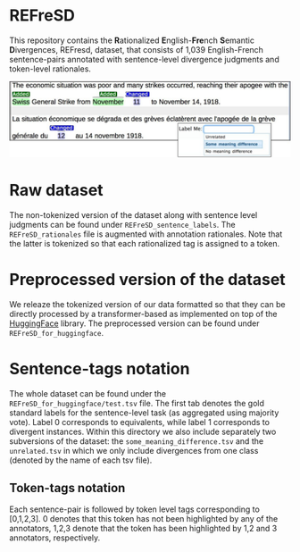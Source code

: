 # REFreSD

This repository contains the **R**ationalized **E**nglish-**Fre**nch **S**emantic **D**ivergences, REFresd, dataset, that consists of 1,039 English-French sentence-pairs annotated with sentence-level divergence judgments and token-level rationales. 

    
<p align="center">
    <img  src="../static/screenbrat.png", width="600" />
</p>

# Raw dataset

The non-tokenized version of the dataset along with sentence level judgments can be found under ```REFreSD_sentence_labels```. 
The ```REFreSD_rationales``` file is augmented with annotation rationales. Note that the latter is tokenized so that each 
rationalized tag is assigned to a token.  

# Preprocessed version of the dataset 

We releaze the tokenized version of our data formatted so that they can be directly processed
by a transformer-based as implemented on top of the [HuggingFace](https://github.com/huggingface/transformers)
library. The preprocessed version can be found under ```REFreSD_for_huggingface```.

# Sentence-tags notation

The whole dataset can be found under the ````REFreSD_for_huggingface/test.tsv```` file. The first tab denotes the gold standard
labels for the sentence-level task (as aggregated using majority vote). Label 0 corresponds to equivalents,
while label 1 corresponds to divergent instances. Within this directory we also include separately two subversions of the dataset:
the ```some_meaning_difference.tsv``` and the ```unrelated.tsv``` in which we only include divergences from one class (denoted by the
name of each tsv file).  

## Token-tags notation

Each sentence-pair is followed by token level tags corresponding to [0,1,2,3]. 0 denotes that this
token has not been highlighted by any of the annotators, 1,2,3 denote that the token has been highlighted by
1,2 and 3 annotators, respectively. 
